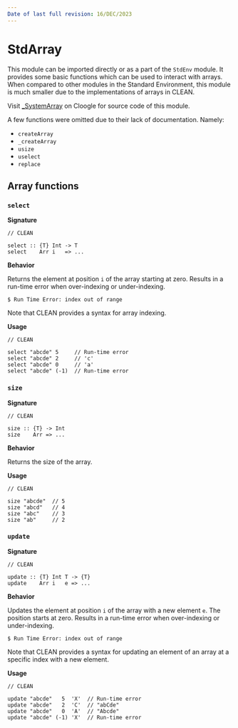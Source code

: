 ```yaml
---
Date of last full revision: 16/DEC/2023
---
```


# StdArray

This module can be imported directly or as a part of the `StdEnv` module.
It provides some basic functions which can be used to interact with arrays.
When compared to other modules in the Standard Environment, this module is much smaller due to the implementations of arrays in CLEAN.

Visit [\_SystemArray](https://cloogle.org/src/#base-stdenv/_SystemArray;icl;line=1) on Cloogle for source code of this module.

A few functions were omitted due to their lack of documentation.
Namely:

- `createArray`
- `_createArray`
- `usize`
- `uselect`
- `replace`

## Array functions

### `select`

**Signature**

```clean
// CLEAN

select :: {T} Int -> T
select    Arr i   => ...
```

**Behavior**

Returns the element at position `i` of the array starting at zero.
Results in a run-time error when over-indexing or under-indexing.

```console
$ Run Time Error: index out of range
```

Note that CLEAN provides a syntax for array indexing.

**Usage**

```clean
// CLEAN

select "abcde" 5     // Run-time error
select "abcde" 2     // 'c'
select "abcde" 0     // 'a'
select "abcde" (-1)  // Run-time error
```

### `size`

**Signature**

```clean
// CLEAN

size :: {T} -> Int
size    Arr => ...
```

**Behavior**

Returns the size of the array.

**Usage**

```clean
// CLEAN

size "abcde"  // 5
size "abcd"   // 4
size "abc"    // 3
size "ab"     // 2
```

### `update`

**Signature**

```clean
// CLEAN

update :: {T} Int T -> {T}
update    Arr i   e => ...
```

**Behavior**

Updates the element at position `i` of the array with a new element `e`.
The position starts at zero.
Results in a run-time error when over-indexing or under-indexing.

```console
$ Run Time Error: index out of range
```

Note that CLEAN provides a syntax for updating an element of an array at a specific index with a new element.

**Usage**

```clean
// CLEAN

update "abcde"   5  'X'  // Run-time error
update "abcde"   2  'C'  // "abCde"
update "abcde"   0  'A'  // "Abcde"
update "abcde" (-1) 'X'  // Run-time error
```
